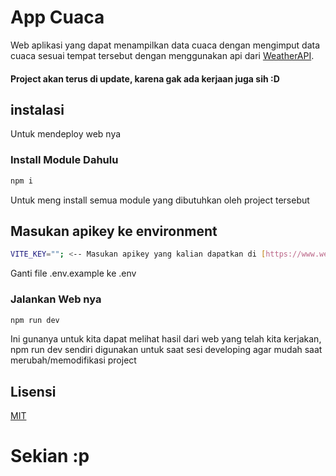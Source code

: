 # App Cuaca

Web aplikasi yang dapat menampilkan data cuaca dengan mengimput data cuaca sesuai tempat tersebut dengan menggunakan api dari [WeatherAPI](https://www.weatherapi.com/).

#### Project akan terus di update, karena gak ada kerjaan juga sih :D

## instalasi

Untuk mendeploy web nya

### Install Module Dahulu

```bash
npm i
```

Untuk meng install semua module yang dibutuhkan oleh project tersebut

## Masukan apikey ke environment

```bash
VITE_KEY=""; <-- Masukan apikey yang kalian dapatkan di [https://www.weatherapi.com/]
```
Ganti file .env.example ke .env

### Jalankan Web nya

```bash
npm run dev
```

Ini gunanya untuk kita dapat melihat hasil dari web yang telah kita kerjakan, npm run dev sendiri digunakan untuk saat sesi developing agar mudah saat merubah/memodifikasi project

## Lisensi

[MIT](https://choosealicense.com/licenses/mit/)

# Sekian :p
